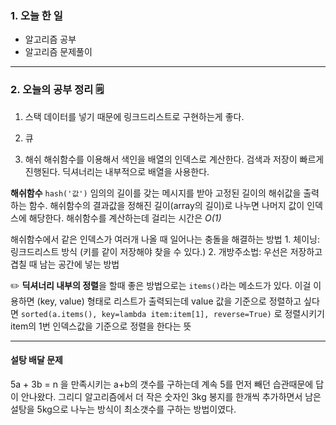 <!-- day 8 -->
### 1. 오늘 한 일
- 알고리즘 공부
- 알고리즘 문제풀이

---
### 2. 오늘의 공부 정리 🗒️
1. 스택
데이터를 넣기 때문에 링크드리스트로 구현하는게 좋다.

2. 큐
3. 해쉬
해쉬함수를 이용해서 색인을 배열의 인덱스로 계산한다.
검색과 저장이 빠르게 진행된다.
딕셔너리는 내부적으로 배열을 사용한다.

 **해쉬함수** 
 `hash('값')`
 임의의 길이를 갖는 메시지를 받아 고정된 길이의 해쉬값을 출력하는 함수.
 해쉬함수의 결과값을 정해진 길이(array의 길이)로 나누면 나머지 값이 인덱스에 해당한다.
 해쉬함수를 계산하는데 걸리는 시간은 *O(1)*

 해쉬함수에서 같은 인덱스가 여러개 나올 때 일어나는 충돌을 해결하는 방법
 	1. 체이닝: 링크드리스트 방식 (키를 같이 저장해야 찾을 수 있다.)
  	2. 개방주소법: 우선은 저장하고 겹칠 때 남는 공간에 넣는 방법

 ✏️ **딕셔너리 내부의 정렬**을 할때 좋은 방법으로는 `items()`라는 메소드가 있다. 
 이걸 이용하면 (key, value) 형태로 리스트가 출력되는데 value 값을 기준으로 정렬하고 싶다면
 `sorted(a.items(), key=lambda item:item[1], reverse=True)` 로 정렬시키기
 item의 1번 인덱스값을 기준으로 정렬을 한다는 뜻

---
#### 설탕 배달 문제
5a + 3b = n 을 만족시키는 a+b의 갯수를 구하는데 계속 5를 먼저 빼던 습관때문에 답이 안나왔다.
그리디 알고리즘에서 더 작은 숫자인 3kg 봉지를 한개씩 추가하면서 남은 설탕을 5kg으로 나누는 방식이 최소갯수를 구하는 방법이였다.
